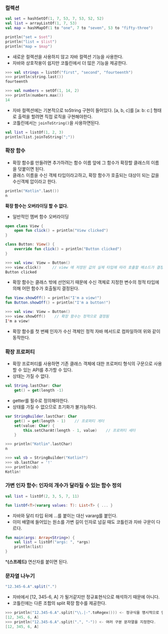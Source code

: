 ### 컬렉션

```kotlin
val set = hashSetOf(1, 7, 53, 7, 53, 52, 52)
val list = arrayListOf(1, 7, 53)
val map = hashMapOf(1 to "one", 7 to "seven", 53 to "fifty-three")

println("set = $set")
println("list = $list")
println("map = $map")
```

- 새로운 컬렉션을 사용하지 않고 자바 컬렉션 기능을 사용한다.
- 자바와 상호작용이 쉽지만 코틀린에서 더 많은 기능을 제공한다.

```kotlin
>>> val strings = listOf("first", "second", "fourteenth")
>>> println(string.last())
fourteenth

>>> val numbers = setOf(1, 14, 2)
>>> println(numbers.max())
14
```

- 자바 컬렉션에는 기본적으로 toString 구현이 들어있다. [a, b, c]를 [a: b: c:] 형태로 출력을 할려면 직접 로직을 구현해야한다.
- 코틀린에서는 `joinToString()`을 사용하면된다.

```kotlin
val list = listOf(1, 2, 3)
println(list.joinToString(";"))
```

### 확장 함수

- 확장 함수를 만들려면 추가하려는 함수 이름 앞에 그 함수가 확장할 클래스의 이름을 덧붙이면 된다.
- 클래스 이름을 수신 객체 타입이라고하고, 확장 함수가 호출되는 대상이 되는 값을 수신객체 압이라고 한다.

```kotlin
println("Kotlin".last())
n
```

**확장 함수는 오버라이딩 할 수 없다.**

- 일반적인 멤버 함수 오버라이딩

```kotlin
open class View {
    open fun click() = println("View clicked")
}

class Button: View() {
    override fun click() = println("Button clicked")
}

>>> val view: View = Button()
>>> view.click()     // view 에 저장된 값의 실제 타입에 따라 호출할 메소드가 결정된다.
Button clicked
```

- 확장 함수는 클래스 밖에 선언되기 때문에 수신 객체로 지정한 변수의 정적 타입에 의해 어떤 함수가 호출될지 결정된다.

```kotlin
fun View.showOff() = println("I'm a view!")
fun Button.showOff() = println("I'm a button!")

>>> val view: View = Button()
>>> view.showOff()    // 확장 함수는 정적으로 결정됨 
I'm a view!
```

- 확장 함수를 첫 번째 인자가 수신 객체인 정적 자바 메서드로 컴파일하여 위와 같이 동작한다.

### 확장 프로퍼티

- 확장 프로퍼티를 사용하면 기존 클래스 객체에 대한 프로퍼티 형식의 구문으로 사용할 수 있는 API를 추가할 수 있다.
- 상태는 가질 수 없다.

```kotlin
val String.lastChar: Char
    get() = get(length -1)
```

- getter를 필수로 정의해야한다.
- 상태를 가질 수 없으므로 초기화가 불가능하다.

```kotlin
var StringBuilder.lastChar: Char
    get() = get(length - 1)    // 프로퍼티 게터
    set(value: Char) {
        this.setCharAt(length - 1, value)    // 프로퍼티 세터 
    }
```

```kotlin
>>> println("Kotlin".lastChar)
n

>>> val sb = StringBuilder("Kotlin?")
>>> sb.lastChar = '!'
>>> println(sb)
Kotlin!
```

### 가변 인자 함수: 인자의 개수가 달라질 수 있는 함수 정의

```kotlin
val list = listOf(2, 3, 5, 7, 11)

fun listOf<T>(vararg values: T): List<T> { ... }
```

- 자바와 달리 타입 뒤에 …를 붙이는 대신 vararg를 붙인다.
- 이미 배열에 들어있는 원소를 가변 길이 인자로 넘길 때도 코틀린과 자바 구문이 다르다.

```kotlin
fun main(args: Array<String>) {
    val list = listOf("args: ", *args)
    println(list)
}
```

***(스프레드)** 연산자를 붙이면 된다.

### 문자열 나누기

```java
"12.345-6.A".split(".")
```

- 자바에서 [12, 345-6, A] 가 될거같지만 정규표현식으로 해석하기 때문에 아니다.
- 코틀린에는 다른 조합의 split 확장 함수를 제공한다.

```kotlin
>>> println("12.345-6.A".split("\\.|-".toRegex())) <- 정규식을 명시적으로 만든다. 
[12, 345, 6, A]
>>> println("12.345-6.A".split(".", "-")) <- 여러 구분 문자열을 지정한다.
[12, 345, 6, A]
```
